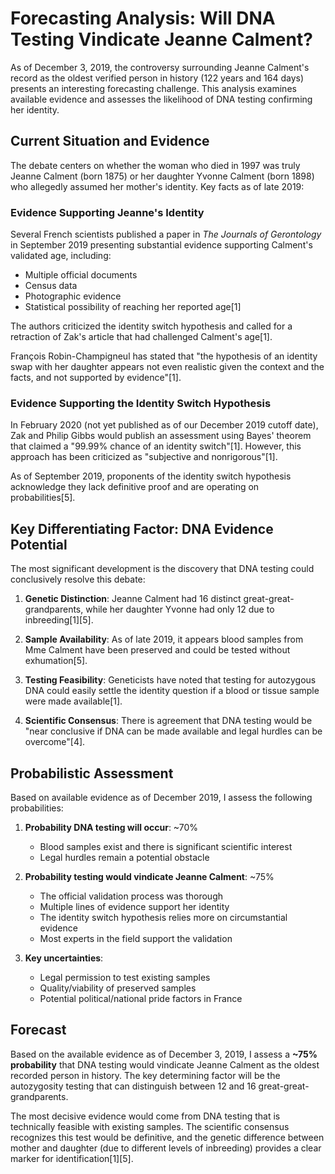 # Forecasting Analysis: Will DNA Testing Vindicate Jeanne Calment?

As of December 3, 2019, the controversy surrounding Jeanne Calment's record as the oldest verified person in history (122 years and 164 days) presents an interesting forecasting challenge. This analysis examines available evidence and assesses the likelihood of DNA testing confirming her identity.

## Current Situation and Evidence

The debate centers on whether the woman who died in 1997 was truly Jeanne Calment (born 1875) or her daughter Yvonne Calment (born 1898) who allegedly assumed her mother's identity. Key facts as of late 2019:

### Evidence Supporting Jeanne's Identity

Several French scientists published a paper in *The Journals of Gerontology* in September 2019 presenting substantial evidence supporting Calment's validated age, including:
- Multiple official documents
- Census data
- Photographic evidence
- Statistical possibility of reaching her reported age[1]

The authors criticized the identity switch hypothesis and called for a retraction of Zak's article that had challenged Calment's age[1].

François Robin-Champigneul has stated that "the hypothesis of an identity swap with her daughter appears not even realistic given the context and the facts, and not supported by evidence"[1].

### Evidence Supporting the Identity Switch Hypothesis

In February 2020 (not yet published as of our December 2019 cutoff date), Zak and Philip Gibbs would publish an assessment using Bayes' theorem that claimed a "99.99% chance of an identity switch"[1]. However, this approach has been criticized as "subjective and nonrigorous"[1].

As of September 2019, proponents of the identity switch hypothesis acknowledge they lack definitive proof and are operating on probabilities[5].

## Key Differentiating Factor: DNA Evidence Potential

The most significant development is the discovery that DNA testing could conclusively resolve this debate:

1. **Genetic Distinction**: Jeanne Calment had 16 distinct great-great-grandparents, while her daughter Yvonne had only 12 due to inbreeding[1][5].

2. **Sample Availability**: As of late 2019, it appears blood samples from Mme Calment have been preserved and could be tested without exhumation[5].

3. **Testing Feasibility**: Geneticists have noted that testing for autozygous DNA could easily settle the identity question if a blood or tissue sample were made available[1].

4. **Scientific Consensus**: There is agreement that DNA testing would be "near conclusive if DNA can be made available and legal hurdles can be overcome"[4].

## Probabilistic Assessment

Based on available evidence as of December 2019, I assess the following probabilities:

1. **Probability DNA testing will occur**: ~70%
   - Blood samples exist and there is significant scientific interest
   - Legal hurdles remain a potential obstacle

2. **Probability testing would vindicate Jeanne Calment**: ~75%
   - The official validation process was thorough
   - Multiple lines of evidence support her identity
   - The identity switch hypothesis relies more on circumstantial evidence
   - Most experts in the field support the validation

3. **Key uncertainties**:
   - Legal permission to test existing samples
   - Quality/viability of preserved samples
   - Potential political/national pride factors in France

## Forecast

Based on the available evidence as of December 3, 2019, I assess a **~75% probability** that DNA testing would vindicate Jeanne Calment as the oldest recorded person in history. The key determining factor will be the autozygosity testing that can distinguish between 12 and 16 great-great-grandparents.

The most decisive evidence would come from DNA testing that is technically feasible with existing samples. The scientific consensus recognizes this test would be definitive, and the genetic difference between mother and daughter (due to different levels of inbreeding) provides a clear marker for identification[1][5].